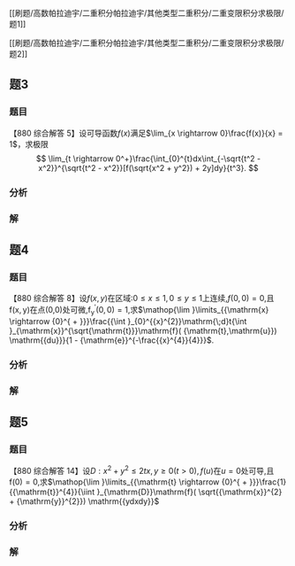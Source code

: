 

[[刷题/高数帕拉迪宇/二重积分帕拉迪宇/其他类型二重积分/二重变限积分求极限/题1]]

[[刷题/高数帕拉迪宇/二重积分帕拉迪宇/其他类型二重积分/二重变限积分求极限/题2]]

## 题3
### 题目
【880 综合解答 5】设可导函数$f(x)$满足$\lim_{x \rightarrow 0}\frac{f(x)}{x} = 1$，求极限
$$
\lim_{t \rightarrow 0^+}\frac{\int_{0}^{t}dx\int_{-\sqrt{t^2 - x^2}}^{\sqrt{t^2 - x^2}}[f(\sqrt{x^2 + y^2}) + 2y]dy}{t^3}.
$$
### 分析

### 解

## 题4
### 题目
【880 综合解答 8】设$f( {x, y})$在区域:$0 \leq  x \leq  1,0 \leq  y \leq  1$上连续,$f( {0,0})  = 0$,且
$\mathrm{f}( {\mathrm{x},\mathrm{y}})$在点(0,0)处可微,${\mathrm{f}}_{\mathrm{y}}^{\prime }( {0,0})  = 1$,求$\mathop{\lim }\limits_{{\mathrm{x} \rightarrow  {0}^{ + }}}\frac{{\int }_{0}^{{x}^{2}}\mathrm{\;d}t{\int }_{\mathrm{x}}^{\sqrt{\mathrm{t}}}\mathrm{f}( {\mathrm{t},\mathrm{u}}) \mathrm{{du}}}{1 - {\mathrm{e}}^{-\frac{{x}^{4}}{4}}}$.
### 分析

### 解

## 题5
### 题目
【880 综合解答 14】设$D : {x}^{2} + {y}^{2} \leq  {2tx}, y \geq  0( {t > 0}) , f( u)$在$u = 0$处可导,且
$\mathrm{f}( 0)  = 0$,求$\mathop{\lim }\limits_{{\mathrm{t} \rightarrow  {0}^{ + }}}\frac{1}{{\mathrm{t}}^{4}}{\iint }_{\mathrm{D}}\mathrm{f}( \sqrt{{\mathrm{x}}^{2} + {\mathrm{y}}^{2}}) \mathrm{{ydxdy}}$
### 分析

### 解